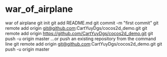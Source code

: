 # war_of_airplane
war of airplane
git init
git add README.md
git commit -m "first commit"
git remote add origin git@github.com:CartYuyDgs/cocos2d_demo.git
git remote add origin https://github.com/CartYuyDgs/cocos2d_demo.git
git push -u origin master
…or push an existing repository from the command line
git remote add origin git@github.com:CartYuyDgs/cocos2d_demo.git
git push -u origin master
